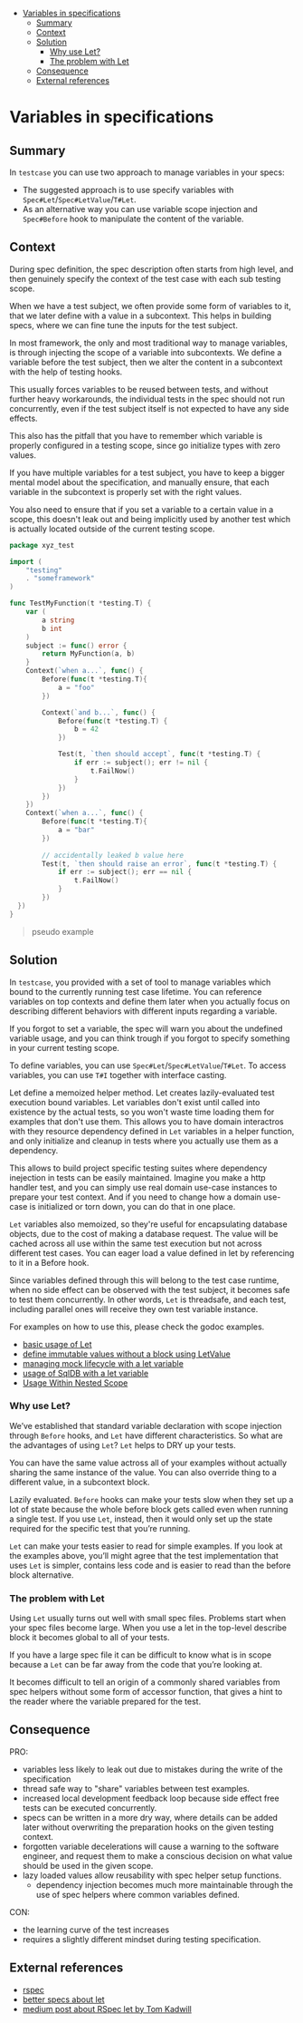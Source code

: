 <!-- START doctoc generated TOC please keep comment here to allow auto update -->
<!-- DON'T EDIT THIS SECTION, INSTEAD RE-RUN doctoc TO UPDATE -->

- [Variables in specifications](#variables-in-specifications)
  - [Summary](#summary)
  - [Context](#context)
  - [Solution](#solution)
    - [Why use Let?](#why-use-let)
    - [The problem with Let](#the-problem-with-let)
  - [Consequence](#consequence)
  - [External references](#external-references)

<!-- END doctoc generated TOC please keep comment here to allow auto update -->

# Variables in specifications

## Summary
In `testcase` you can use two approach to manage variables in your specs:
* The suggested approach is to use specify variables with `Spec#Let`/`Spec#LetValue`/`T#Let`.
* As an alternative way you can use variable scope injection and `Spec#Before` hook to manipulate the content of the variable.

## Context 
During spec definition, the spec description often starts from high level, 
and then genuinely specify the context of the test case with each sub testing scope.

When we have a test subject, we often provide some form of variables to it,
that we later define with a value in a subcontext.
This helps in building specs, where we can fine tune the inputs for the test subject. 

In most framework, the only and most traditional way to manage variables,
is through injecting the scope of a variable into subcontexts.
We define a variable before the test subject,
then we alter the content in a subcontext with the help of testing hooks.
  
This usually forces variables to be reused between tests,
and without further heavy workarounds,
the individual tests in the spec should not run concurrently,
even if the test subject itself is not expected to have any side effects.

This also has the pitfall that you have to remember which variable is properly configured in a testing scope,
since go initialize types with zero values.

If you have multiple variables for a test subject, you have to keep a bigger mental model about the specification,
and manually ensure, that each variable in the subcontext is properly set with the right values.

You also need to ensure that if you set a variable to a certain value in a scope,
this doesn't leak out and being implicitly used by another test
which is actually located outside of the current testing scope.

```go
package xyz_test

import (
    "testing"
    . "someframework"
)

func TestMyFunction(t *testing.T) {
    var (
        a string
        b int
    )
    subject := func() error {
        return MyFunction(a, b)
    }
    Context(`when a...`, func() {
        Before(func(t *testing.T){
            a = "foo"
        })

        Context(`and b...`, func() {
            Before(func(t *testing.T) {
                b = 42
            })

            Test(t, `then should accept`, func(t *testing.T) {
                if err := subject(); err != nil {
                    t.FailNow()
                }
            })      
        })
    })
    Context(`when a...`, func() {
        Before(func(t *testing.T){
            a = "bar"
        })
   
        // accidentally leaked b value here
        Test(t, `then should raise an error`, func(t *testing.T) {
            if err := subject(); err == nil {
                t.FailNow()
            }
        })   
  })
}  
```
> pseudo example

## Solution
In `testcase`, you provided with a set of tool to manage variables which bound to the currently running test case lifetime.
You can reference variables on top contexts and define them later 
when you actually focus on describing different behaviors with different inputs regarding a variable.

If you forgot to set a variable, the spec will warn you about the undefined variable usage,
and you can think trough if you forgot to specify something in your current testing scope.

To define variables, you can use `Spec#Let`/`Spec#LetValue`/`T#Let`.
To access variables, you can use `T#I` together with interface casting.

Let define a memoized helper method.
Let creates lazily-evaluated test execution bound variables.
Let variables don't exist until called into existence by the actual tests,
so you won't waste time loading them for examples that don't use them.
This allows you to have domain interactros with they resource dependency defined in `Let` variables in a helper function,
and only initialize and cleanup in tests where you actually use them as a dependency.

This allows to build project specific testing suites where dependency inejection in tests can be easily maintained.
Imagine you make a http handler test, and you can simply use real domain use-case instances to prepare your test context.
And if you need to change how a domain use-case is initialized or torn down, you can do that in one place.

`Let` variables also memoized, so they're useful for encapsulating database objects, due to the cost of making a database request.
The value will be cached across all use within the same test execution but not across different test cases.
You can eager load a value defined in let by referencing to it in a Before hook.

Since variables defined through this will belong to the test case runtime,
when no side effect can be observed with the test subject,
it becomes safe to test them concurrently.
In other words, `Let` is threadsafe, and each test, including parallel ones will receive they own test variable instance.

For examples on how to use this, please check the godoc examples.
- [basic usage of Let](https://pkg.go.dev/github.com/adamluzsi/testcase?tab=doc#example-Spec.Let)
- [define immutable values without a block using LetValue](https://pkg.go.dev/github.com/adamluzsi/testcase?tab=doc#example-Spec.LetValue)
- [managing mock lifecycle with a let variable](https://pkg.go.dev/github.com/adamluzsi/testcase?tab=doc#example-Spec.Let-Mock)
- [usage of SqlDB with a let variable](https://pkg.go.dev/github.com/adamluzsi/testcase?tab=doc#example-Spec.Let-SqlDB)
- [Usage Within Nested Scope](https://pkg.go.dev/github.com/adamluzsi/testcase?tab=doc#example-Spec.Let-UsageWithinNestedScope)

### Why use Let?
We’ve established that standard variable declaration with scope injection through `Before` hooks,
and `Let` have different characteristics.
So what are the advantages of using `Let`?
`Let` helps to DRY up your tests. 

You can have the same value actross all of your examples without actually sharing the same instance of the value.
You can also override thing to a different value, in a subcontext block.

Lazily evaluated. `Before` hooks can make your tests slow when they set up a lot of state
because the whole before block gets called even when running a single test.
If you use `Let`, instead, then it would only set up the state required for the specific test that you’re running.

`Let` can make your tests easier to read for simple examples.
If you look at the examples above, you’ll might agree that the test implementation that uses `Let` is simpler,
contains less code and is easier to read than the before block alternative.

### The problem with Let
Using `Let` usually turns out well with small spec files. 
Problems start when your spec files become large.
When you use a let in the top-level describe block it becomes global to all of your tests.

If you have a large spec file it can be difficult to know what is in scope 
because a `Let` can be far away from the code that you’re looking at.

It becomes difficult to tell an origin of a commonly shared variables from spec helpers
without some form of accessor function, 
that gives a hint to the reader where the variable prepared for the test.

## Consequence
PRO:
- variables less likely to leak out due to mistakes during the write of the specification
- thread safe way to "share" variables between test examples. 
- increased local development feedback loop because side effect free tests can be executed concurrently.
- specs can be written in a more dry way,
    where details can be added later without overwriting the preparation hooks on the given testing context. 
- forgotten variable decelerations will cause a warning to the software engineer,
    and request them to make a conscious decision on what value should be used in the given scope.
- lazy loaded values allow reusability with spec helper setup functions.
    *  dependency injection becomes much more maintainable through the use of spec helpers where common variables defined.

CON:
- the learning curve of the test increases
- requires a slightly different mindset during testing specification.

## External references
- [rspec](https://github.com/rspec/rspec)
- [better specs about let](https://www.betterspecs.org/#let)
- [medium post about RSpec let by Tom Kadwill](https://medium.com/@tomkadwill/all-about-rspec-let-a3b642e08d39)
